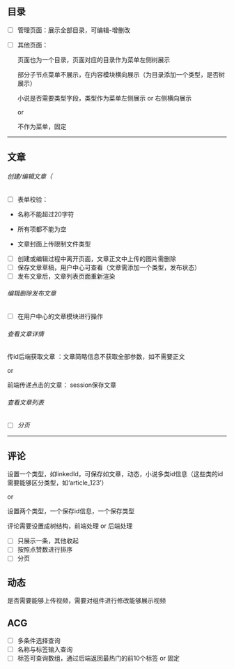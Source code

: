 ## 目录

* [ ] 管理页面：展示全部目录，可编辑-增删改
* [ ] 其他页面：

    页面也为一个目录，页面对应的目录作为菜单左侧树展示

    部分子节点菜单不展示，在内容模块横向展示（为目录添加一个类型，是否树展示）

    小说是否需要类型字段，类型作为菜单左侧展示 or 右侧横向展示

    or

    不作为菜单，固定

---



## 文章

###### 创建/编辑文章（

* [ ] 表单校验：
* 名称不能超过20字符

* 所有项都不能为空

* 文章封面上传限制文件类型

* [ ] 创建或编辑过程中离开页面，文章正文中上传的图片需删除
* [ ] 保存文章草稿，用户中心可查看（文章需添加一个类型，发布状态）
* [ ] 发布文章后，文章列表页面重新渲染

###### 编辑删除发布文章

* [ ] 在用户中心的文章模块进行操作

###### 查看文章详情

传id后端获取文章  ：文章简略信息不获取全部参数，如不需要正文

or 

前端传递点击的文章： session保存文章

###### 查看文章列表

* [ ] *分页*

---



## 评论

设置一个类型，如linkedId，可保存如文章，动态，小说多类id信息（这些类的id需要能够区分类型，如‘article_123’）

or

设置两个类型，一个保存id信息，一个保存类型


评论需要设置成树结构，前端处理 or 后端处理


* [ ] 只展示一条，其他收起
* [ ] 按照点赞数进行排序
* [ ] 分页

## 动态

是否需要能够上传视频，需要对组件进行修改能够展示视频

## ACG

* [ ] 多条件选择查询
* [ ] 名称与标签输入查询
* [ ] 标签可查询数组，通过后端返回最热门的前10个标签 or 固定
